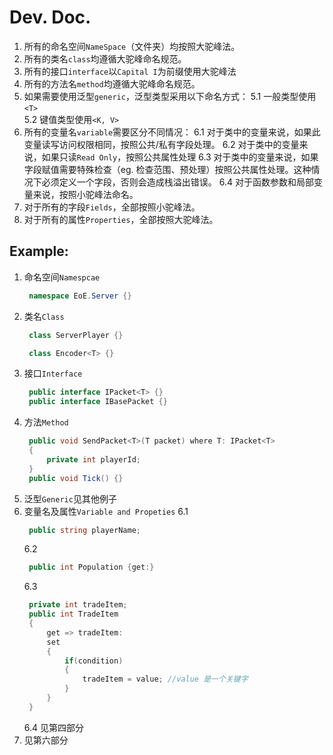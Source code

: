 # Dev. Doc.
1. 所有的命名空间`NameSpace`（文件夹）均按照大驼峰法。
2. 所有的类名`class`均遵循大驼峰命名规范。
3. 所有的接口`interface`以`Capital I`为前缀使用大驼峰法
4. 所有的方法名`method`均遵循大驼峰命名规范。
5. 如果需要使用泛型`generic`，泛型类型采用以下命名方式：
   5.1 一般类型使用`<T>`   
   5.2 键值类型使用`<K, V>`
6. 所有的变量名`variable`需要区分不同情况：
   6.1 对于类中的变量来说，如果此变量读写访问权限相同，按照公共/私有字段处理。
   6.2 对于类中的变量来说，如果只读`Read Only`，按照公共属性处理
   6.3 对于类中的变量来说，如果字段赋值需要特殊检查（eg. 检查范围、预处理）按照公共属性处理。这种情况下必须定义一个字段，否则会造成栈溢出错误。
   6.4 对于函数参数和局部变量来说，按照小驼峰法命名。
7. 对于所有的字段`Fields`，全部按照小驼峰法。
8. 对于所有的属性`Properties`，全部按照大驼峰法。

## Example: 
1. 命名空间`Namespcae`
   ```csharp
    namespace EoE.Server {}
   ```
2. 类名`Class`
   ```csharp
    class ServerPlayer {}
   
    class Encoder<T> {}
   ```
3. 接口`Interface`
   ```csharp
    public interface IPacket<T> {}
    public interface IBasePacket {}
   ```
4. 方法`Method`
   ```csharp
    public void SendPacket<T>(T packet) where T: IPacket<T> 
    {
        private int playerId;
    }
    public void Tick() {}
   ```
5. 泛型`Generic`见其他例子
6. 变量名及属性`Variable and Propeties`
   6.1
   ```csharp
    public string playerName;
   ```
   6.2
   ```csharp
    public int Population {get:}
   ```
   6.3
   ```csharp
    private int tradeItem;
    public int TradeItem 
    {
        get => tradeItem: 
        set 
        {
            if(condition)
            {
                tradeItem = value; //value 是一个关键字
            }
        }
    }
    ```
    6.4 见第四部分
7. 见第六部分


